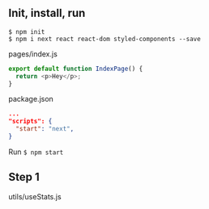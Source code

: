
## Init, install, run

```
$ npm init  
$ npm i next react react-dom styled-components --save
```

pages/index.js
```js
export default function IndexPage() {
  return <p>Hey</p>;
}
```

package.json
```json
...
"scripts": {
  "start": "next",
}
```

Run `$ npm start`


## Step 1

utils/useStats.js  
